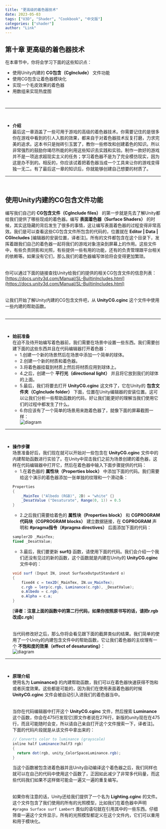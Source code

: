 ```yaml
---
title: "更高级的着色器技术"
date: 2023-05-03
tags: ["U3D", "Shader", "Cookbook", "中文版"]
categories: ["shader"]
author: "Link"
---
```


## 第十章 更高级的着色器技术   
 在本章节中，你将会学习下面的这些知识点：
 - 使用Unity内建的 **CG包含（CgInclude）** 文件功能
 - 使用CG包含让着色器模块化
 - 实现一个毛皮效果的着色器
 - 用数组来实现热度图

<br>   

***
<br>   

- **介绍**   
  最后这一章涵盖了一些可用于游戏的高级的着色器技术。你需要记住的是很多你在游戏中看到的引人入胜的效果，都来自于对着色器技术反复打磨，力求完美的追求。这本书只是抛砖引玉罢了，教你一些修改和创建着色的知识。所以非常强烈的鼓励你竭尽所能的利用这些知识去实践和实验。制作一款好的游戏并不是一项追求超现实主义的任务；学习着色器不是为了完全模仿现实，因为这是办不到的。相反的，你应该试着把着色器当成一个工具来让你的游戏变得独一无二。有了最后这一章的知识后，你就能够创建自己想要的材质了。   

***
<br>   

## 使用Unity内建的CG包含文件功能   
编写我们自己的 **CG包含文件（CgInclude files）** 的第一步就是先去了解Unity都给我们提供了哪些现成的着色器。编写 **表面着色器（Surface Shaders）** 的时候，其实这隐藏的背后发生了很多的事情，这让编写表面着色器的过程变得非常高效。我们是可以查看这些CG包含文件所包含的代码的，位置就在 **Editor | Data | CGIncludes** [编辑器的安装位置，译者注]。所有的文件都包含在这个目录下，发挥着跟我们自己的着色器一起将我们的游戏对象渲染到屏幕上的作用。这些文件中，有些负责阴影和光照，有些提供一些有用的功能，还有的负责管理跟平台相关的依赖等。如果没有它们，那么我们的着色器编写体验将会变得更加繁琐。   
<br>   
你可以通过下面的链接查找Unity给我们的提供的相关CG包含文件的信息列表：   
[https://docs.unity3d.com/Manual/SL-BuiltinIncludes.html](https://docs.unity3d.com/Manual/SL-BuiltinIncludes.html)   
<br>   
让我们开始了解Unity内建的CG包含文件吧，从 **UnityCG.cginc** 这个文件中使用一些内建的帮助函数。   
<br>   

***
<br>   

- **始前准备**   
  在迫不及待开始编写着色器前，我们需要在场景中设置一些东西。我们需要创建下面的这些东西并且在代码编辑器打开着色器：   
  - 1.创建一个新的场景然后在场景中添加一个简单的球体。
  - 2.创建一个新的材质和着色器。
  - 3.将着色器挂载到材质上然后将材质应用到球体上。
  - 4.之后，创建一个 **平行光（directional light）** 并且将它放到我们的球体的上面。
  - 5.最后，我们将要去打开 **UnityCG.cginc** 这文件了，它在Unity的 **包含文件夹（CgInclude folder）** 下面，位置在Unity编辑器的安装位置。这可以让我们分析一些帮助函数的代码，好让我们能更好的理解当我们使用它们的过程中都发生了什么。
  - 6.你应该有了一个简单的场景用来跑着色器了，就像下面的屏幕截图一样：   
  ![diagram](/game-tech-post/img/shader_book/diagram108.png)   

***
<br>   

- **操作步骤**   
  场景准备好后，我们现在就可以开始对一些包含在 **UnityCG.cginc** 文件中的内建帮助函数进行实验了。在Unity中双击我们之前为场景创建的着色器，这样在代码编辑器中打开它，然后在着色器中输入下面步骤提供的代码：   
  - 1.在着色器的 **属性块（Properties block）** 中添加下面的代码。我们需要给这个演示的着色器添加一张单独的纹理和一个滑动条：   
  ```c#
  Properties
  {
      _MainTex ("Albedo (RGB)", 2D) = "white" {}
      _DesatValue ("Desaturate", Range(0, 1)) = 0.5
  }
  ```
  - 2.之后我们需要给着色的 **属性块（Properties block）** 和 **CGPROGRAM代码块（CGPROGRAM blocks）** 建立数据链接，在 **CGPROGRAM** 声明和 **#pragma指令（#pragma directives）** 后面添加下面的代码：   
  ```c#
  sampler2D _MainTex;
  fixed _DesatValue;
  ```
  - 3.最后，我们要更新 **surf()** 函数，请使用下面的代码。我们会介绍一个我们还没有见过的新的函数，这个函数就是内建在Unity的 **UnityCG.cginc** 文件中的：   
  ```c#
  void surf (Input IN, inout SurfaceOutputStandard o)
  {
      fixed4 c = tex2D(_MainTex, IN.uv_MainTex);
      c.rgb = lerp(c.rgb, Luminance(c.rgb), _DesatValue);
      o.Albedo = c.rgb;
      o.Alpha = c.a;
  }
  ```   
  [**译者：注意上面的函数中的第二行代码，如果你按照原书写的话，请把r.rgb改成c.rgb**]   
  <br>   
  当代码修改好之后，那么你将会看见跟下面的截屏类似的结果。我们简单的使用了一个Unity的内建包含文件中的帮助函数，它让我们着色器的主纹理有一个 **不饱和度的效果（effect of desaturating）**：   
  ![diagram](/game-tech-post/img/shader_book/diagram109.png)   

***
<br>   

- **原理介绍**   
  使用名为 **Luminance()** 的内建帮助函数，我们可以在着色器快速获得不饱和或者灰度效果。这些都是可能的，因为我们在使用表面着色器的时候 **UnityCG.cginc** 文件会被自动引入进我们的着色器当中。   
  <br>   
  当你在代码编辑器中打开这个 **UnityCG.cginc** 文件，然后搜索 **Luminance** 这个函数，你会在475行发现它[原文作者说在276行，新版的unity现在在475行，而且可能随时会变，所以请自己亲自打开这个文件搜索一下，译者注]。下面的代码片段就是从该文件中拿出来的：   
  ```c#
  // Converts color to luminance (grayscale)
  inline half Luminance(half3 rgb)
  {
    return dot(rgb, unity_ColorSpaceLuminance.rgb);
  }
  ```   
  当这个函数被包含进着色器并且Unity自动编译这个着色器之后，我们同样也就可以在自己的代码中使用这个函数了，正因如此减少了非常多代码量，而这些代码我们如果不这样做可能会一遍又一遍的重复编写。   
  <br>   
  如果你有注意的话，Unity还给我们提供了一个名为 **Lighting.cginc** 的文件。这个文件包含了我们使用的所有的光照模型，比如我们在着色器中声明 ` #pragma Surface surf Lambert` 类似的语句就在引用其中的一些东西。仔细筛查一遍这个文件显示，所有的光照模型都定义在这个文件内，它们可以重用和用于模块化。

